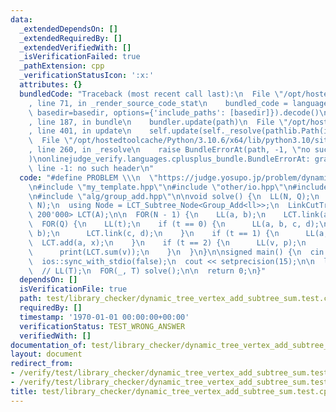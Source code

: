```yaml
---
data:
  _extendedDependsOn: []
  _extendedRequiredBy: []
  _extendedVerifiedWith: []
  _isVerificationFailed: true
  _pathExtension: cpp
  _verificationStatusIcon: ':x:'
  attributes: {}
  bundledCode: "Traceback (most recent call last):\n  File \"/opt/hostedtoolcache/Python/3.10.6/x64/lib/python3.10/site-packages/onlinejudge_verify/documentation/build.py\"\
    , line 71, in _render_source_code_stat\n    bundled_code = language.bundle(stat.path,\
    \ basedir=basedir, options={'include_paths': [basedir]}).decode()\n  File \"/opt/hostedtoolcache/Python/3.10.6/x64/lib/python3.10/site-packages/onlinejudge_verify/languages/cplusplus.py\"\
    , line 187, in bundle\n    bundler.update(path)\n  File \"/opt/hostedtoolcache/Python/3.10.6/x64/lib/python3.10/site-packages/onlinejudge_verify/languages/cplusplus_bundle.py\"\
    , line 401, in update\n    self.update(self._resolve(pathlib.Path(included), included_from=path))\n\
    \  File \"/opt/hostedtoolcache/Python/3.10.6/x64/lib/python3.10/site-packages/onlinejudge_verify/languages/cplusplus_bundle.py\"\
    , line 260, in _resolve\n    raise BundleErrorAt(path, -1, \"no such header\"\
    )\nonlinejudge_verify.languages.cplusplus_bundle.BundleErrorAt: graph/link_cut_subtree.hpp:\
    \ line -1: no such header\n"
  code: "#define PROBLEM \\\n  \"https://judge.yosupo.jp/problem/dynamic_tree_vertex_add_subtree_sum\"\
    \n#include \"my_template.hpp\"\n#include \"other/io.hpp\"\n#include \"graph/link_cut_subtree.hpp\"\
    \n#include \"alg/group_add.hpp\"\n\nvoid solve() {\n  LL(N, Q);\n  VEC(ll, A,\
    \ N);\n  using Node = LCT_Subtree_Node<Group_Add<ll>>;\n  LinkCutTree_SubTree<Node,\
    \ 200'000> LCT(A);\n\n  FOR(N - 1) {\n    LL(a, b);\n    LCT.link(a, b);\n  }\n\
    \  FOR(Q) {\n    LL(t);\n    if (t == 0) {\n      LL(a, b, c, d);\n      LCT.cut(a,\
    \ b);\n      LCT.link(c, d);\n    }\n    if (t == 1) {\n      LL(a, x);\n    \
    \  LCT.add(a, x);\n    }\n    if (t == 2) {\n      LL(v, p);\n      LCT.evert(p);\n\
    \      print(LCT.sum(v));\n    }\n  }\n}\n\nsigned main() {\n  cin.tie(nullptr);\n\
    \  ios::sync_with_stdio(false);\n  cout << setprecision(15);\n\n  ll T = 1;\n\
    \  // LL(T);\n  FOR(_, T) solve();\n\n  return 0;\n}"
  dependsOn: []
  isVerificationFile: true
  path: test/library_checker/dynamic_tree_vertex_add_subtree_sum.test.cpp
  requiredBy: []
  timestamp: '1970-01-01 00:00:00+00:00'
  verificationStatus: TEST_WRONG_ANSWER
  verifiedWith: []
documentation_of: test/library_checker/dynamic_tree_vertex_add_subtree_sum.test.cpp
layout: document
redirect_from:
- /verify/test/library_checker/dynamic_tree_vertex_add_subtree_sum.test.cpp
- /verify/test/library_checker/dynamic_tree_vertex_add_subtree_sum.test.cpp.html
title: test/library_checker/dynamic_tree_vertex_add_subtree_sum.test.cpp
---
```


